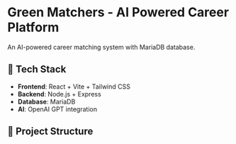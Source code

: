 # Green Matchers - AI Powered Career Platform

An AI-powered career matching system with MariaDB database.

## 🚀 Tech Stack
- **Frontend**: React + Vite + Tailwind CSS
- **Backend**: Node.js + Express
- **Database**: MariaDB
- **AI**: OpenAI GPT integration

## 📁 Project Structure
